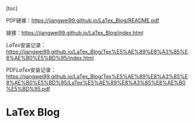 [toc]

PDF链接：https://jiangwei99.github.io/LaTex_Blog/README.pdf

链接：https://jiangwei99.github.io/LaTex_Blog/index.html

$LaTex$安装记录：https://jiangwei99.github.io/LaTex_Blog/Tex%E5%AE%89%E8%A3%85%E8%AE%B0%E5%BD%95/index.html

PDF$LaTex$安装记录：https://jiangwei99.github.io/LaTex_Blog/Tex%E5%AE%89%E8%A3%85%E8%AE%B0%E5%BD%95/LaTex%E5%AE%89%E8%A3%85%E8%AE%B0%E5%BD%95.pdf
# LaTex Blog

